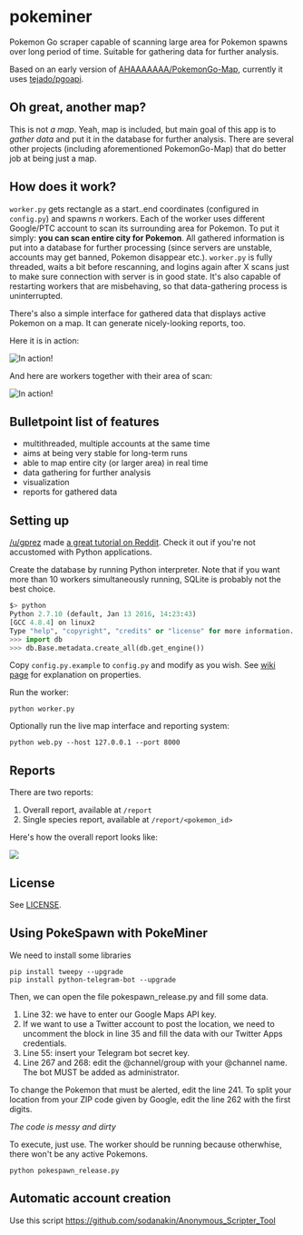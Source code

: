 # pokeminer

Pokemon Go scraper capable of scanning large area for Pokemon spawns over long period of time. Suitable for gathering data for further analysis.

Based on an early version of [AHAAAAAAA/PokemonGo-Map](https://github.com/AHAAAAAAA/PokemonGo-Map), currently it uses [tejado/pgoapi](https://github.com/tejado/pgoapi).

## Oh great, another map?

This is not *a map*. Yeah, map is included, but main goal of this app is to *gather data* and put it in the database for further analysis. There are several other projects (including aforementioned PokemonGo-Map) that do better job at being just a map.

## How does it work?

`worker.py` gets rectangle as a start..end coordinates (configured in `config.py`) and spawns *n* workers. Each of the worker uses different Google/PTC account to scan its surrounding area for Pokemon. To put it simply: **you can scan entire city for Pokemon**. All gathered information is put into a database for further processing (since servers are unstable, accounts may get banned, Pokemon disappear etc.). `worker.py` is fully threaded, waits a bit before rescanning, and logins again after X scans just to make sure connection with server is in good state. It's also capable of restarting workers that are misbehaving, so that data-gathering process is uninterrupted.

There's also  a simple interface for gathered data that displays active Pokemon on a map. It can generate nicely-looking reports, too.

Here it is in action:

![In action!](static/map.png)

And here are workers together with their area of scan:

![In action!](static/map-workers.png)

## Bulletpoint list of features

- multithreaded, multiple accounts at the same time
- aims at being very stable for long-term runs
- able to map entire city (or larger area) in real time
- data gathering for further analysis
- visualization
- reports for gathered data

## Setting up

[/u/gprez](https://www.reddit.com/u/gprez) made [a great tutorial on Reddit](https://www.reddit.com/r/pokemongodev/comments/4tz66s/pokeminer_your_individual_pokemon_locations/d5lovb6). Check it out if you're not accustomed with Python applications.

Create the database by running Python interpreter. Note that if you want more than 10 workers simultaneously running, SQLite is probably not the best choice.

```py
$> python
Python 2.7.10 (default, Jan 13 2016, 14:23:43)
[GCC 4.8.4] on linux2
Type "help", "copyright", "credits" or "license" for more information.
>>> import db
>>> db.Base.metadata.create_all(db.get_engine())
```

Copy `config.py.example` to `config.py` and modify as you wish. See [wiki page](https://github.com/modrzew/pokeminer/wiki/Config) for explanation on properties.

Run the worker:

```
python worker.py
```

Optionally run the live map interface and reporting system:

```
python web.py --host 127.0.0.1 --port 8000
```

## Reports

There are two reports:

1. Overall report, available at `/report`
2. Single species report, available at `/report/<pokemon_id>`

Here's how the overall report looks like:

[![](http://i.imgur.com/Yy4VTq0m.jpg)](http://i.imgur.com/Yy4VTq0.jpg)

## License

See [LICENSE](LICENSE).

## Using PokeSpawn with PokeMiner

We need to install some libraries

```
pip install tweepy --upgrade
pip install python-telegram-bot --upgrade
```

Then, we can open the file pokespawn_release.py and fill some data.

1. Line 32: we have to enter our Google Maps API key.
2. If we want to use a Twitter account to post the location, we need to uncomment the block in line 35 and fill the data with our Twitter Apps credentials.
3. Line 55: insert your Telegram bot secret key.
4. Line 267 and 268: edit the @channel/group with your @channel name. The bot MUST be added as administrator.

To change the Pokemon that must be alerted, edit the line 241. To split your location from your ZIP code given by Google, edit the line 262 with the first digits.

*The code is messy and dirty*

To execute, just use. The worker should be running because otherwhise, there won't be any active Pokemons.
```
python pokespawn_release.py
```

## Automatic account creation

Use this script https://github.com/sodanakin/Anonymous_Scripter_Tool
